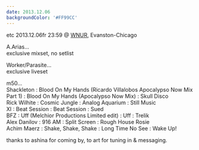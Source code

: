 ```yaml
---
date: 2013.12.06
backgroundColor: '#FF99CC'
---
```


etc 2013.12.06fr 23:59 @ [WNUR](http://www.wnur.org/), Evanston-Chicago  

A.Arias...  
exclusive mixset, no setlist  

Worker/Parasite...  
exclusive liveset  

m50...  
Shackleton : Blood On My Hands (Ricardo Villalobos Apocalypso Now Mix Part 1) : Blood On My Hands (Apocalypso Now Mix) : Skull Disco  
Rick Wilhite : Cosmic Jungle : Analog Aquarium : Still Music  
XI : Beat Session : Beat Session : Sued  
BFZ : Uff (Melchior Productions Limited edit) : Uff : Trelik  
Alex Danilov : 916 AM : Split Screen : Rough House Rosie  
Achim Maerz : Shake, Shake, Shake : Long Time No See : Wake Up!  

thanks to ashina for coming by, to art for tuning in & messaging.